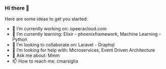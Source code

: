 ### Hi there 👋

<!--
**cmarsiglia/cmarsiglia** is a ✨ _special_ ✨ repository because its `README.md` (this file) appears on your GitHub profile.
-->
Here are some ideas to get you started:

 - 🔭 I’m currently working on: opeeracloud.com
 - 🌱 I’m currently learning: Elixir - phoenixframework, Machine Learning - Python
 - 👯 I’m looking to collaborate on: Laravel - Graphql
 - 🤔 I’m looking for help with: Microservices, Event Driven Architecture
 - 💬 Ask me about: Mmm
 - 📫 How to reach me: cmarsiglia
